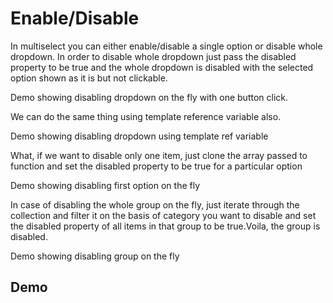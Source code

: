 # Enable/Disable

In multiselect you can either enable/disable a single option or disable whole dropdown.
In order to disable whole dropdown just pass the disabled property to be true and the whole dropdown is disabled with the selected option shown as it is but not clickable.

Demo showing disabling dropdown on the fly with one button click.

We can do the same thing using template reference variable also. 

Demo showing disabling dropdown using template ref variable

What, if we want to disable only one item, just clone the array passed to function and set the disabled property to be true for a particular option

Demo showing disabling first option on the fly

In case of disabling the whole group on the fly, just iterate through the collection and filter it on the basis of category you want to disable and set the disabled property of all items in that group to be true.Voila, the group is disabled.

Demo showing disabling group on the fly

## Demo

<ms-enable-disable></ms-enable-disable>

<code-tabs>
  <code-pane title="app/enable-disable.component.ts" path="enable-disable/src/app/enable-disable.component.ts"></code-pane>
  <code-pane title="app/enable-disable.component.html" path="enable-disable/src/app/enable-disable.component.html"></code-pane>
</code-tabs>
